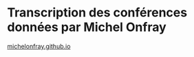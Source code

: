 # Transcription des conférences données par Michel Onfray 
[michelonfray.github.io](https://michelonfray.github.io)
